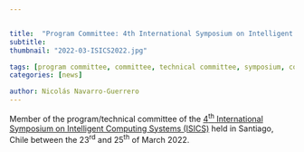 ```yaml
---


title:  "Program Committee: 4th International Symposium on Intelligent Computing Systems (ISICS)"
subtitle: 
thumbnail: "2022-03-ISICS2022.jpg"

tags: [program committee, committee, technical committee, symposium, conference]
categories: [news]

author: Nicolás Navarro-Guerrero
---
```


Member of the program/technical committee of the <a href="https://scian.cl/scientific-image-analysis/4th-international-symposium-on-intelligent-computing-systems-isics-2022/" target="_blank">4<sup>th</sup> International Symposium on Intelligent Computing Systems (ISICS)</a> held in Santiago, Chile between the 23<sup>rd</sup> and 25<sup>th</sup> of March 2022.

<!--more-->

